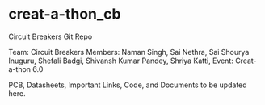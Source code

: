 # creat-a-thon_cb
Circuit Breakers Git Repo

Team: Circuit Breakers
Members: Naman Singh, Sai Nethra, Sai Shourya Inuguru, Shefali Badgi, Shivansh Kumar Pandey, Shriya Katti, 
Event: Creat-a-thon 6.0

PCB, Datasheets, Important Links, Code, and Documents to be updated here.
